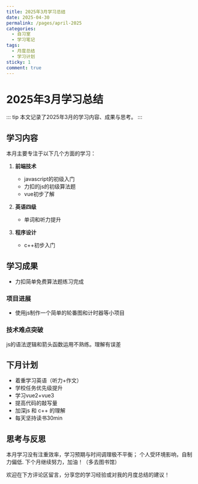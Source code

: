 ```yaml
---
title: 2025年3月学习总结
date: 2025-04-30
permalink: /pages/april-2025
categories: 
  - 自习室
  - 学习笔记
tags: 
  - 月度总结
  - 学习计划
sticky: 1
comment: true
---
```


# 2025年3月学习总结

::: tip
本文记录了2025年3月的学习内容、成果与思考。
:::

## 学习内容

本月主要专注于以下几个方面的学习：

1. **前端技术**
   - javascript的初级入门
   - 力扣的js的初级算法题
   - vue初步了解

2. **英语四级**
   - 单词和听力提升
3. **程序设计**
   - c++初步入门
  

## 学习成果
  - 力扣简单免费算法题练习完成
### 项目进展
  - 使用js制作一个简单的轮番图和计时器等小项目

### 技术难点突破
  js的语法逻辑和箭头函数运用不熟练。理解有误差


## 下月计划

- 着重学习英语（听力+作文）
- 学校任务优先级提升
- 学习vue2+vue3
- 提高代码的敲写量
- 加深js 和 c++ 的理解
- 每天坚持读书30min
## 思考与反思
本月学习没有注重效率，学习预期与时间调理极不平衡；
个人受环境影响，自制力偏低.
下个月继续努力，加油！（多去图书馆）

欢迎在下方评论区留言，分享您的学习经验或对我的月度总结的建议！ 
